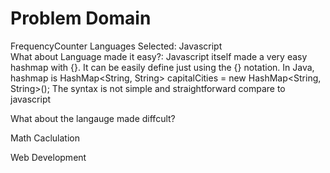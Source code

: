 # Problem Domain
FrequencyCounter
 Languages Selected: Javascript       
 What about Language made it easy?: Javascript itself made a very easy hashmap with {}. It can be easily define just using the {} notation. In Java, hashmap is 
 HashMap<String, String> capitalCities = new HashMap<String, String>(); The syntax is not simple and straightforward compare to javascript
 
 What about the langauge made diffcult?

Math Caclulation

Web Development
